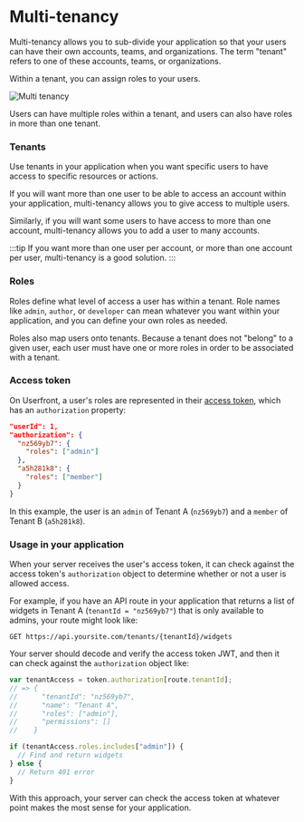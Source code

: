 # Multi-tenancy

Multi-tenancy allows you to sub-divide your application so that your users can have their own accounts, teams, and organizations. The term "tenant" refers to one of these accounts, teams, or organizations.

Within a tenant, you can assign roles to your users.

![Multi tenancy](https://res.cloudinary.com/component/image/upload/v1603155746/permanent/multi-tenancy.png)

Users can have multiple roles within a tenant, and users can also have roles in more than one tenant.

### Tenants

Use tenants in your application when you want specific users to have access to specific resources or actions.

If you will want more than one user to be able to access an account within your application, multi-tenancy allows you to give access to multiple users.

Similarly, if you will want some users to have access to more than one account, multi-tenancy allows you to add a user to many accounts.

:::tip
If you want more than one user per account, or more than one account per user, multi-tenancy is a good solution.
:::

### Roles

Roles define what level of access a user has within a tenant. Role names like `admin`, `author`, or `developer` can mean whatever you want within your application, and you can define your own roles as needed.

Roles also map users onto tenants. Because a tenant does not "belong" to a given user, each user must have one or more roles in order to be associated with a tenant.

### Access token

On Userfront, a user's roles are represented in their [access token](/guide/auth/#access-token), which has an `authorization` property:

```json
"userId": 1,
"authorization": {
  "nz569yb7": {
    "roles": ["admin"]
  },
  "a5h281k8": {
    "roles": ["member"]
  }
}
```

In this example, the user is an `admin` of Tenant A (`nz569yb7`) and a `member` of Tenant B (`a5h281k8`).

### Usage in your application

When your server receives the user's access token, it can check against the access token's `authorization` object to determine whether or not a user is allowed access.

For example, if you have an API route in your application that returns a list of widgets in Tenant A (`tenantId = "nz569yb7"`) that is only available to admins, your route might look like:

`GET https://api.yoursite.com/tenants/{tenantId}/widgets`

Your server should decode and verify the access token JWT, and then it can check against the `authorization` object like:

```js
var tenantAccess = token.authorization[route.tenantId];
// => {
//      "tenantId": "nz569yb7",
//      "name": "Tenant A",
//      "roles": ["admin"],
//      "permissions": []
//    }

if (tenantAccess.roles.includes["admin"]) {
  // Find and return widgets
} else {
  // Return 401 error
}
```

With this approach, your server can check the access token at whatever point makes the most sense for your application.

